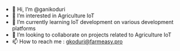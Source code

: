 - 👋 Hi, I’m @ganikoduri
- 👀 I’m interested in Agriculture IoT
- 🌱 I’m currently learning IoT development on various development platforms
- 💞️ I’m looking to collaborate on projects related to Agriculture IoT
- 📫 How to reach me : gkoduri@farmeasy.pro

<!---
ganikoduri/ganikoduri is a ✨ special ✨ repository because its `README.md` (this file) appears on your GitHub profile.
You can click the Preview link to take a look at your changes.
--->
